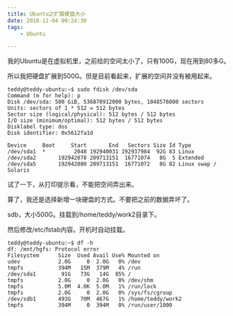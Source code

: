 ```yaml
---
title: Ubuntu之扩展硬盘大小
date: 2018-11-04 00:24:30
tags:
	- Ubuntu

---
```




我的Ubuntu是在虚拟机里，之前给的空间太小了，只有100G，现在用到80多G。

所以我把硬盘扩展到500G。但是目前看起来，扩展的空间并没有被用起来。

```
teddy@teddy-ubuntu:~$ sudo fdisk /dev/sda
Command (m for help): p
Disk /dev/sda: 500 GiB, 536870912000 bytes, 1048576000 sectors
Units: sectors of 1 * 512 = 512 bytes
Sector size (logical/physical): 512 bytes / 512 bytes
I/O size (minimum/optimal): 512 bytes / 512 bytes
Disklabel type: dos
Disk identifier: 0x5612fa1d

Device     Boot     Start       End   Sectors Size Id Type
/dev/sda1  *         2048 192940031 192937984  92G 83 Linux
/dev/sda2       192942078 209713151  16771074   8G  5 Extended
/dev/sda5       192942080 209713151  16771072   8G 82 Linux swap / Solaris
```

试了一下，从打印提示看，不能把空间弄出来。

算了，我还是选择新增一块硬盘的方式。不要把之前的数据弄坏了。

sdb，大小500G。挂载到/home/teddy/work2目录下。

然后修改/etc/fstab内容。开机时自动挂载。

```
teddy@teddy-ubuntu:~$ df -h
df: /mnt/hgfs: Protocol error
Filesystem      Size  Used Avail Use% Mounted on
udev            2.0G     0  2.0G   0% /dev
tmpfs           394M   15M  379M   4% /run
/dev/sda1        91G   73G   14G  85% /
tmpfs           2.0G     0  2.0G   0% /dev/shm
tmpfs           5.0M  4.0K  5.0M   1% /run/lock
tmpfs           2.0G     0  2.0G   0% /sys/fs/cgroup
/dev/sdb1       493G   70M  467G   1% /home/teddy/work2
tmpfs           394M     0  394M   0% /run/user/1000
```



